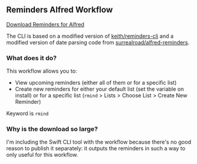 ## Reminders Alfred Workflow

[Download Reminders for Alfred](https://raw.github.com/rknightuk/alfred-workflows/main/workflows/reminders/reminders.alfredworkflow)

The CLI is based on a modified version of [keith/reminders-cli](https://github.com/keith/reminders-cli) and a modified version of date parsing code from [surrealroad/alfred-reminders](https://github.com/surrealroad/alfred-reminders).

### What does it do?

This workflow allows you to:

- View upcoming reminders (either all of them or for a specific list)
- Create new reminders for either your default list (set the variable on install) or for a specific list (`rmind` > Lists > Choose List > Create New Reminder)

Keyword is `rmind`

### Why is the download so large?

I'm including the Swift CLI tool with the workflow because there's no good reason to publish it separately: it outputs the reminders in such a way to only useful for this workflow.

